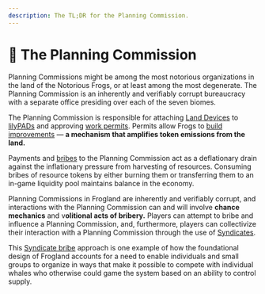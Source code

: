 ```yaml
---
description: The TL;DR for the Planning Commission.
---
```


# 🏢 The Planning Commission

Planning Commissions might be among the most notorious organizations in the land of the Notorious Frogs, or at least among the most degenerate. The Planning Commission is an inherently and verifiably corrupt bureaucracy with a separate office presiding over each of the seven biomes.

The Planning Commission is responsible for attaching [Land Devices](land-deeds.md) to [lilyPADs](../../architecture/non-fungible-tokens/lilypads.md) and approving [work permits](../../architecture/non-fungible-tokens/permits.md). Permits allow Frogs to [build improvements](permitting-and-building-improvements.md) — **a mechanism that amplifies token emissions from the land.**

Payments and [bribes](page-3.md) to the Planning Commission act as a deflationary drain against the inflationary pressure from harvesting of resources. Consuming bribes of resource tokens by either burning them or transferring them to an in-game liquidity pool maintains balance in the economy.

Planning Commissions in Frogland are inherently and verifiably corrupt, and interactions with the Planning Commission can and will involve **chance mechanics** and v**olitional acts of bribery.** Players can attempt to bribe and influence a Planning Commission, and, furthermore, players can collectivize their interaction with a Planning Commission through the use of [Syndicates](../../frogland/organizations/syndicates.md).

This [Syndicate bribe](the-planning-commission/syndicate-bribes-for-the-planning-commission.md) approach is one example of how the foundational design of Frogland accounts for a need to enable individuals and small groups to organize in ways that make it possible to compete with individual whales who otherwise could game the system based on an ability to control supply.
